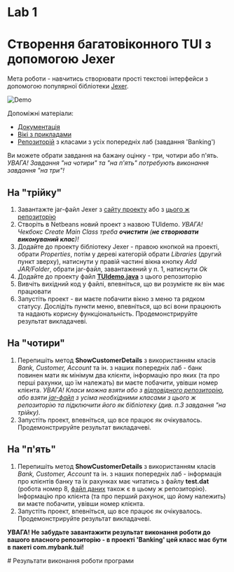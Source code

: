 ﻿# Lab 1
# Створення багатовіконного TUI з допомогою Jexer
Мета роботи - навчитись створювати прості текстові інтерфейси з допомогою популярної бібліотеки [Jexer](https://gitlab.com/klamonte/jexer).

![Demo](https://github.com/liketaurus/TUI-Labs/blob/master/Lab%201%20-TUI/TUI-Lab-1.PNG)

Допоміжні матеріали:
 - [Документація](https://jexer.sourceforge.io/apidocs/api/overview-summary.html)
 - [Вікі з прикладами](https://gitlab.com/klamonte/jexer/wikis/home)
 - [Репозиторій](https://github.com/liketaurus/OOP-JAVA) з класами з усіх попередніх лаб (завдання 'Banking')

Ви можете обрати завдання на бажану оцінку - три, чотири або п'ять. *УВАГА! Завдання "на чотири" та "на п'ять" потребують виконання завдання "на три"!*
## На "трійку"
1. Завантажте jar-файл Jexer з [cайту проекту](https://sourceforge.net/projects/jexer/files/latest/download) або з [цього ж репозиторію](https://github.com/liketaurus/TUI-Labs/blob/master/jars/jexer-0.3.0.jar)
2. Створіть в Netbeans новий проект з назвою TUIdemo. *УВАГА! Чекбокс *Create Main Class* треба **очистити** (**не створювати виконуваний клас**)!*
3. Додайте до проекту бібліотеку Jexer - правою кнопкой на проекті, обрати *Properties*, потім у дереві категорій обрати *Libraries* (другий пункт зверху), натиснути у правій частині вікна кнопку *Add JAR/Folder*, обрати jar-файл, завантажений у п. 1, натиснути *Ok*
4. Додайте до проекту файл **[TUIdemo.java](https://github.com/liketaurus/TUI-Labs/blob/master/Lab%201%20-TUI/TUIdemo.java)** з цього репозиторію
5. Вивчіть вихідний код у файлі, впевніться, що ви розумієте як він має працювати
6. Запустіть проект - ви маєте побачити вікно з меню та рядком статусу. Дослідіть пункти меню, впевніться, що всі вони працюють та надають корисну функціональність. Продемонстрируйте результат викладачеві.

## На "чотири"
1. Перепишіть метод **ShowCustomerDetails** з використанням класів *Bank, Customer, Account* та ін. з наших попередніх лаб - банк повинен мати як мінімум два клієнти, інформацію про яких (та про перші рахунки, що їм належать) ви маєте побачити, увівши номер клієнта. *УВАГА! Класи можна взяти або з [відповідного репозиторію](https://github.com/liketaurus/OOP-JAVA), або взяти [jar-файл](https://github.com/liketaurus/TUI-Labs/blob/master/jars/MyBank.jar) з усіма необхідними класами з цього ж репозиторію та підключити його як бібліотеку (див. п.3 завдання "на трійку).*
2. Запустіть проект, впевніться, що все працює як очікувалось. Продемонстрируйте результат викладачеві.

## На "п'ять"
1. Перепишіть метод **ShowCustomerDetails** з використанням класів *Bank, Customer, Account* та ін. з наших попередніх лаб - інформація про клієнтів банку та їх рахунках має читатись з файлу **test.dat** (робота номер 8, [файл даних](https://github.com/liketaurus/TUI-Labs/blob/master/data/test.dat) також є в цьому ж репозиторію). Інформацію про клієнта (та про перший рахунок, що йому належить) ви маєте побачити, увівши номер клієнта.
2. Запустіть проект, впевніться, що все працює як очікувалось. Продемонстрируйте результат викладачеві.


**УВАГА! Не забудьте завантажити результат виконання роботи до вашого власного репозиторію - в проекті 'Banking' цей класс має бути в пакеті com.mybank.tui!**

﻿# Результати виконання роботи програми

